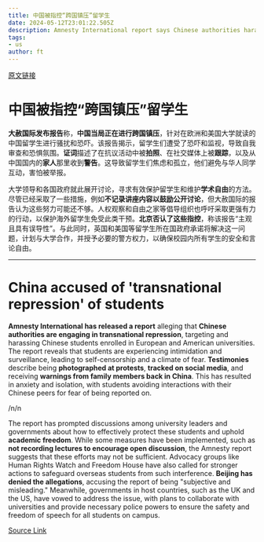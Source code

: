 ```yaml
---
title: 中国被指控“跨国镇压”留学生
date: 2024-05-12T23:01:22.505Z
description: Amnesty International report says Chinese authorities harassing citizens studying in Europe and US
tags: 
- us
author: ft
---
```


[原文链接](https://ft.com/content/f219a89f-dd11-41a3-bc96-998e2a9deae6)

# 中国被指控“跨国镇压”留学生 

**大赦国际发布报告**称，**中国当局正在进行跨国镇压**，针对在欧洲和美国大学就读的中国留学生进行骚扰和恐吓。该报告揭示，留学生们遭受了恐吓和监视，导致自我审查和恐惧氛围。**证词**描述了在抗议活动中被**拍照**、在社交媒体上被**跟踪**，以及从中国国内的**家人**那里收到**警告**。这导致留学生们焦虑和孤立，他们避免与华人同学互动，害怕被举报。 

大学领导和各国政府就此展开讨论，寻求有效保护留学生和维护**学术自由**的方法。尽管已经采取了一些措施，例如**不记录讲座内容以鼓励公开讨论**，但大赦国际的报告认为这些努力可能还不够。人权观察和自由之家等倡导组织也呼吁采取更强有力的行动，以保护海外留学生免受此类干预。**北京否认了这些指控**，称该报告“主观且具有误导性”。与此同时，英国和美国等留学生所在国政府承诺将解决这一问题，计划与大学合作，并授予必要的警方权力，以确保校园内所有学生的安全和言论自由。

---

# China accused of 'transnational repression' of students 

**Amnesty International has released a report** alleging that **Chinese authorities are engaging in transnational repression**, targeting and harassing Chinese students enrolled in European and American universities. The report reveals that students are experiencing intimidation and surveillance, leading to self-censorship and a climate of fear. **Testimonies** describe being **photographed at protests**, **tracked on social media**, and receiving **warnings from family members back in China**. This has resulted in anxiety and isolation, with students avoiding interactions with their Chinese peers for fear of being reported on. 

/n/n

The report has prompted discussions among university leaders and governments about how to effectively protect these students and uphold **academic freedom**. While some measures have been implemented, such as **not recording lectures to encourage open discussion**, the Amnesty report suggests that these efforts may not be sufficient. Advocacy groups like Human Rights Watch and Freedom House have also called for stronger actions to safeguard overseas students from such interference. **Beijing has denied the allegations**, accusing the report of being "subjective and misleading." Meanwhile, governments in host countries, such as the UK and the US, have vowed to address the issue, with plans to collaborate with universities and provide necessary police powers to ensure the safety and freedom of speech for all students on campus.

[Source Link](https://ft.com/content/f219a89f-dd11-41a3-bc96-998e2a9deae6)

